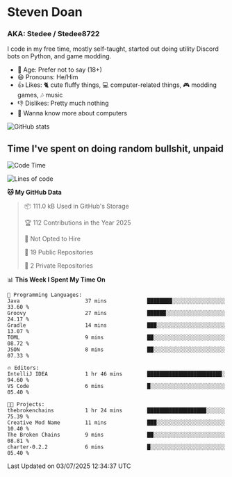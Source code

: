 # Steven Doan
### AKA: Stedee / Stedee8722
I code in my free time, mostly self-taught, started out doing utility Discord bots on Python, and game modding.

- 🤔 Age: Prefer not to say (18+)
- 😄 Pronouns: He/Him
- 👍 Likes: 🐈 cute fluffy things, 💻 computer-related things, 🎮 modding games, 🎶 music
- 👎 Dislikes: Pretty much nothing
- 🥹 Wanna know more about computers

![GitHub stats](https://github-readme-stats-iota-mocha-40.vercel.app/api?username=Stedee8722&show=prs_merged,prs_merged_percentage&show_icons=true&theme=transparent)

## Time I've spent on doing random bullshit, unpaid
<!--START_SECTION:Time I've spent on doing random bullshit, unpaid-->
![Code Time](http://img.shields.io/badge/Code%20Time-284%20hrs%2047%20mins-blue)

![Lines of code](https://img.shields.io/badge/From%20Hello%20World%20I%27ve%20Written-84.0%20thousand%20lines%20of%20code-blue)

**🐱 My GitHub Data** 

> 📦 111.0 kB Used in GitHub's Storage 
 > 
> 🏆 112 Contributions in the Year 2025
 > 
> 🚫 Not Opted to Hire
 > 
> 📜 19 Public Repositories 
 > 
> 🔑 2 Private Repositories 
 > 
📊 **This Week I Spent My Time On** 

```text
💬 Programming Languages: 
Java                     37 mins             ████████░░░░░░░░░░░░░░░░░   33.60 % 
Groovy                   27 mins             ██████░░░░░░░░░░░░░░░░░░░   24.17 % 
Gradle                   14 mins             ███░░░░░░░░░░░░░░░░░░░░░░   13.07 % 
TOML                     9 mins              ██░░░░░░░░░░░░░░░░░░░░░░░   08.72 % 
JSON                     8 mins              ██░░░░░░░░░░░░░░░░░░░░░░░   07.33 % 

🔥 Editors: 
IntelliJ IDEA            1 hr 46 mins        ████████████████████████░   94.60 % 
VS Code                  6 mins              █░░░░░░░░░░░░░░░░░░░░░░░░   05.40 % 

🐱‍💻 Projects: 
thebrokenchains          1 hr 24 mins        ███████████████████░░░░░░   75.39 % 
Creative Mod Name        11 mins             ███░░░░░░░░░░░░░░░░░░░░░░   10.40 % 
The Broken Chains        9 mins              ██░░░░░░░░░░░░░░░░░░░░░░░   08.81 % 
charter-0.2.2            6 mins              █░░░░░░░░░░░░░░░░░░░░░░░░   05.40 % 
```


 Last Updated on 03/07/2025 12:34:37 UTC
<!--END_SECTION:Time I've spent on doing random bullshit, unpaid-->
